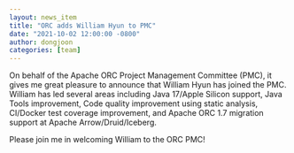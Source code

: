```yaml
---
layout: news_item
title: "ORC adds William Hyun to PMC"
date: "2021-10-02 12:00:00 -0800"
author: dongjoon
categories: [team]
---
```


On behalf of the Apache ORC Project Management Committee (PMC), it gives
me great pleasure to announce that William Hyun has joined the PMC.
William has led several areas including Java 17/Apple Silicon support, Java Tools improvement,
Code quality improvement using static analysis, CI/Docker test coverage improvement,
and Apache ORC 1.7 migration support at Apache Arrow/Druid/Iceberg.

Please join me in welcoming William to the ORC PMC!


